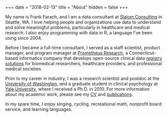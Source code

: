 +++
date = "2018-02-13"
title = "About"
hidden = false
+++

My name is Frank Farach, and I am a data consultant at [Slalom Consulting](https://www.slalom.com/) in Seattle, WA. I love helping people and organizations use data to understand and solve meaningful problems, particularly in healthcare and medical research. I also enjoy programming with data in R, a language I've been using since 2004.

Before I became a full-time consultant, I served as a staff scientist, product manager, and program manager at [Prometheus Research](https://prometheusresearch.com), a Connecticut-based informatics company that develops open-source clinical data [registry](https://www.prometheusresearch.com/rexregistry/) [solutions](https://www.prometheusresearch.com/rexstudy/) for biomedical researchers, healthcare providers, and professional medical societies.

Prior to my career in industry, I was a research scientist and postdoc at the [University of Washington](http://www.psych.uw.edu/), and a graduate student in clinical psychology at [Yale University](https://psychology.yale.edu/), where I received a Ph.D. in 2010. For more information about my academic work, please see my [CV](https://github.com/frankfarach/CV/blob/master/CV.md) and [publications](https://scholar.google.com/citations?user=D3QykOIAAAAJ&hl=en).

In my spare time, I enjoy singing, cycling, recreational math, nonprofit board service, and learning languages.
